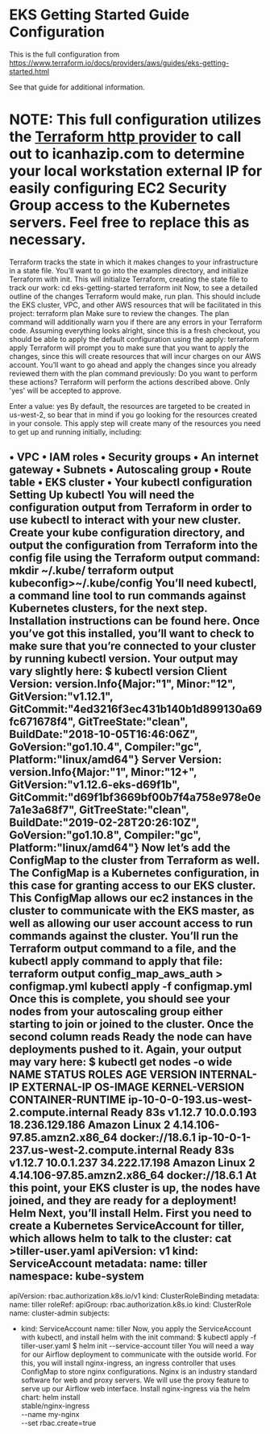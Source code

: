 # EKS Getting Started Guide Configuration

This is the full configuration from https://www.terraform.io/docs/providers/aws/guides/eks-getting-started.html

See that guide for additional information.

NOTE: This full configuration utilizes the [Terraform http provider](https://www.terraform.io/docs/providers/http/index.html) to call out to icanhazip.com to determine your local workstation external IP for easily configuring EC2 Security Group access to the Kubernetes servers. Feel free to replace this as necessary.
=======================

Terraform tracks the state in which it makes changes to your infrastructure in a state file. You’ll want to go into the examples directory, and initialize Terraform with init. This will initialize Terraform, creating the state file to track our work:
cd eks-getting-started
terraform init
Now, to see a detailed outline of the changes Terraform would make, run plan. This should include the EKS cluster, VPC, and other AWS resources that will be facilitated in this project:
terraform plan
Make sure to review the changes. The plan command will additionally warn you if there are any errors in your Terraform code. Assuming everything looks alright, since this is a fresh checkout, you should be able to apply the default configuration using the apply:
terraform apply
Terraform will prompt you to make sure that you want to apply the changes, since this will create resources that will incur charges on our AWS account. You’ll want to go ahead and apply the changes since you already reviewed them with the plan command previously:
Do you want to perform these actions?
Terraform will perform the actions described above.
Only 'yes' will be accepted to approve.

Enter a value: yes
By default, the resources are targeted to be created in us-west-2, so bear that in mind if you go looking for the resources created in your console. This apply step will create many of the resources you need to get up and running initially, including:

•	VPC
•	IAM roles
•	Security groups
•	An internet gateway
•	Subnets
•	Autoscaling group
•	Route table
•	EKS cluster
•	Your kubectl configuration
Setting Up kubectl
You will need the configuration output from Terraform in order to use kubectl to interact with your new cluster. Create your kube configuration directory, and output the configuration from Terraform into the config file using the Terraform output command:
mkdir ~/.kube/
terraform output kubeconfig>~/.kube/config
You’ll need kubectl, a command line tool to run commands against Kubernetes clusters, for the next step. Installation instructions can be found here. Once you’ve got this installed, you’ll want to check to make sure that you’re connected to your cluster by running kubectl version. Your output may vary slightly here:
$ kubectl version
Client Version: version.Info{Major:"1", Minor:"12", GitVersion:"v1.12.1", GitCommit:"4ed3216f3ec431b140b1d899130a69fc671678f4", GitTreeState:"clean", BuildDate:"2018-10-05T16:46:06Z", GoVersion:"go1.10.4", Compiler:"gc", Platform:"linux/amd64"}
Server Version: version.Info{Major:"1", Minor:"12+", GitVersion:"v1.12.6-eks-d69f1b", GitCommit:"d69f1bf3669bf00b7f4a758e978e0e7a1e3a68f7", GitTreeState:"clean", BuildDate:"2019-02-28T20:26:10Z", GoVersion:"go1.10.8", Compiler:"gc", Platform:"linux/amd64"}
Now let’s add the ConfigMap to the cluster from Terraform as well. The ConfigMap is a Kubernetes configuration, in this case for granting access to our EKS cluster. This ConfigMap allows our ec2 instances in the cluster to communicate with the EKS master, as well as allowing our user account access to run commands against the cluster. You’ll run the Terraform output command to a file, and the kubectl apply command to apply that file:
terraform output config_map_aws_auth > configmap.yml
kubectl apply -f configmap.yml
Once this is complete, you should see your nodes from your autoscaling group either starting to join or joined to the cluster. Once the second column reads Ready the node can have deployments pushed to it. Again, your output may vary here:
$ kubectl get nodes -o wide
NAME STATUS ROLES AGE VERSION INTERNAL-IP EXTERNAL-IP OS-IMAGE KERNEL-VERSION CONTAINER-RUNTIME
ip-10-0-0-193.us-west-2.compute.internal Ready 83s v1.12.7 10.0.0.193 18.236.129.186 Amazon Linux 2 4.14.106-97.85.amzn2.x86_64 docker://18.6.1
ip-10-0-1-237.us-west-2.compute.internal Ready 83s v1.12.7 10.0.1.237 34.222.17.198 Amazon Linux 2 4.14.106-97.85.amzn2.x86_64 docker://18.6.1
At this point, your EKS cluster is up, the nodes have joined, and they are ready for a deployment!
Helm
Next, you’ll install Helm. First you need to create a Kubernetes ServiceAccount for tiller, which allows helm to talk to the cluster:
cat >tiller-user.yaml
apiVersion: v1
kind: ServiceAccount
metadata:
  name: tiller
  namespace: kube-system
---
apiVersion: rbac.authorization.k8s.io/v1
kind: ClusterRoleBinding
metadata:
  name: tiller
roleRef:
  apiGroup: rbac.authorization.k8s.io
  kind: ClusterRole
  name: cluster-admin
subjects:
- kind: ServiceAccount
  name: tiller
Now, you apply the ServiceAccount with kubectl, and install helm with the init command:
$ kubectl apply -f tiller-user.yaml
$ helm init --service-account tiller
You will need a way for our Airflow deployment to communicate with the outside world. For this, you will install nginx-ingress, an ingress controller that uses ConfigMap to store nginx configurations. Nginx is an industry standard software for web and proxy servers. We will use the proxy feature to serve up our Airflow web interface. Install nginx-ingress via the helm chart:
helm install \
stable/nginx-ingress \
--name my-nginx \
--set rbac.create=true

